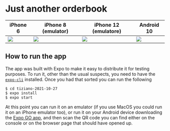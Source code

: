 # Just another orderbook

| iPhone 6 | iPhone 8 (emulator) | iPhone 12 (emulatore) | Android 10 |
| --- | --- | --- | --- |
| ![](videos/iphone6.gif) | ![](videos/iphone8.gif) | ![](videos/iphone12.gif) | ![](videos/oneplus5t.gif) |

## How to run the app

The app was built with Expo to make it easy to distribute it for testing purposes.
To run it, other than the usual suspects, you need to have the [`expo-cli`](https://docs.expo.dev/workflow/expo-cli/) installed.
Once you had that sorted you can run the following
```
$ cd tiziano-2021-10-27
$ expo install
$ expo start
```
At this point you can run it on an emulator (if you use MacOS you could run it on an iPhone emulator too), or run it on your Android device downloading the [Expo GO app](https://play.google.com/store/apps/details?id=host.exp.exponent), and then scan the QR code you can find either on the console or on the browser page that should have opened up. 
